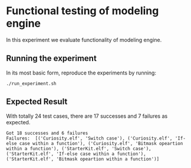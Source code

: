 # Functional testing of modeling engine
In this experiment we evaluate functionality of modeling engine.

## Running the experiment
In its most basic form, reproduce the experiments by running:
```
./run_experiment.sh 
```

## Expected Result
With totally 24 test cases, there are 17 successes and 7 failures as expected.

```
Got 18 successes and 6 failures
Failures:  [('Curiosity.elf', 'Switch case'), ('Curiosity.elf', 'If-else case within a function'), ('Curiosity.elf', 'Bitmask opeartion within a function'), ('StarterKit.elf', 'Switch case'), ('StarterKit.elf', 'If-else case within a function'), ('StarterKit.elf', 'Bitmask opeartion within a function')]
```
